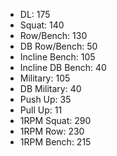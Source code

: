 * DL: 175
*  Squat: 140
*  Row/Bench: 130
*  DB Row/Bench: 50
*  Incline Bench: 105
*  Incline DB Bench: 40
*  Military: 105
*  DB Military: 40
*  Push Up: 35
*  Pull Up: 11
*  1RPM Squat: 290
*  1RPM Row: 230
*  1RPM Bench: 215
